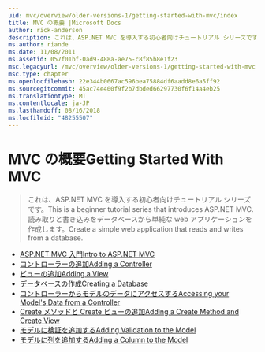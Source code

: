 ```yaml
---
uid: mvc/overview/older-versions-1/getting-started-with-mvc/index
title: MVC の概要 |Microsoft Docs
author: rick-anderson
description: これは、ASP.NET MVC を導入する初心者向けチュートリアル シリーズです。 読み取りと書き込みをデータベースから単純な web アプリケーションを作成します。
ms.author: riande
ms.date: 11/08/2011
ms.assetid: 057f01bf-0ad9-488a-ae75-c8f85b8e1f23
msc.legacyurl: /mvc/overview/older-versions-1/getting-started-with-mvc
msc.type: chapter
ms.openlocfilehash: 22e344b0667ac596bea75884df6aadd8e6a5ff92
ms.sourcegitcommit: 45ac74e400f9f2b7dbded66297730f6f14a4eb25
ms.translationtype: MT
ms.contentlocale: ja-JP
ms.lasthandoff: 08/16/2018
ms.locfileid: "48255507"
---
```

<a name="getting-started-with-mvc"></a><span data-ttu-id="b6c61-104">MVC の概要</span><span class="sxs-lookup"><span data-stu-id="b6c61-104">Getting Started With MVC</span></span>
====================
> <span data-ttu-id="b6c61-105">これは、ASP.NET MVC を導入する初心者向けチュートリアル シリーズです。</span><span class="sxs-lookup"><span data-stu-id="b6c61-105">This is a beginner tutorial series that introduces ASP.NET MVC.</span></span> <span data-ttu-id="b6c61-106">読み取りと書き込みをデータベースから単純な web アプリケーションを作成します。</span><span class="sxs-lookup"><span data-stu-id="b6c61-106">Create a simple web application that reads and writes from a database.</span></span>


- [<span data-ttu-id="b6c61-107">ASP.NET MVC 入門</span><span class="sxs-lookup"><span data-stu-id="b6c61-107">Intro to ASP.NET MVC</span></span>](getting-started-with-mvc-part1.md)
- [<span data-ttu-id="b6c61-108">コントローラーの追加</span><span class="sxs-lookup"><span data-stu-id="b6c61-108">Adding a Controller</span></span>](getting-started-with-mvc-part2.md)
- [<span data-ttu-id="b6c61-109">ビューの追加</span><span class="sxs-lookup"><span data-stu-id="b6c61-109">Adding a View</span></span>](getting-started-with-mvc-part3.md)
- [<span data-ttu-id="b6c61-110">データベースの作成</span><span class="sxs-lookup"><span data-stu-id="b6c61-110">Creating a Database</span></span>](getting-started-with-mvc-part4.md)
- [<span data-ttu-id="b6c61-111">コントローラーからモデルのデータにアクセスする</span><span class="sxs-lookup"><span data-stu-id="b6c61-111">Accessing your Model's Data from a Controller</span></span>](getting-started-with-mvc-part5.md)
- [<span data-ttu-id="b6c61-112">Create メソッドと Create ビューの追加</span><span class="sxs-lookup"><span data-stu-id="b6c61-112">Adding a Create Method and Create View</span></span>](getting-started-with-mvc-part6.md)
- [<span data-ttu-id="b6c61-113">モデルに検証を追加する</span><span class="sxs-lookup"><span data-stu-id="b6c61-113">Adding Validation to the Model</span></span>](getting-started-with-mvc-part7.md)
- [<span data-ttu-id="b6c61-114">モデルに列を追加する</span><span class="sxs-lookup"><span data-stu-id="b6c61-114">Adding a Column to the Model</span></span>](getting-started-with-mvc-part8.md)
